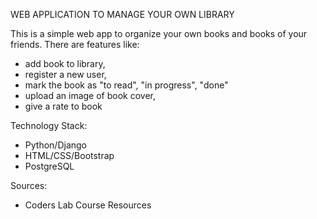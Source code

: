 WEB APPLICATION TO MANAGE YOUR OWN LIBRARY

This is a simple web app to organize your own books and books of your friends. There are features like:
- add book to library,
- register a new user,
- mark the book as "to read", "in progress", "done"
- upload an image of book cover,
- give a rate to book 


Technology Stack:

- Python/Django
- HTML/CSS/Bootstrap
- PostgreSQL
  
    
Sources:
- Coders Lab Course Resources

